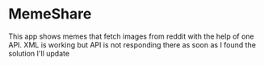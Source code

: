 # MemeShare
 This app shows memes that fetch images from reddit with the help of one API. XML is working but API is not responding there as soon as I found the solution I'll update
